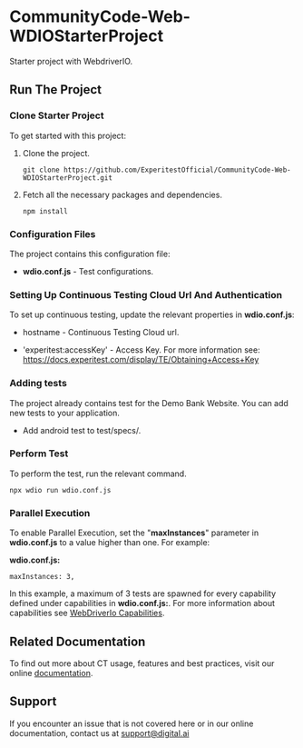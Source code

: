 # CommunityCode-Web-WDIOStarterProject
Starter project with WebdriverIO.

## Run The Project
### Clone Starter Project

To get started with this project:
1. Clone the project.

    ```
    git clone https://github.com/ExperitestOfficial/CommunityCode-Web-WDIOStarterProject.git
    ```

2. Fetch all the necessary packages and dependencies.

    ```
    npm install
    ```

### Configuration Files

The project contains this configuration file:

- **wdio.conf.js** - Test configurations.


### Setting Up Continuous Testing Cloud Url And Authentication

To set up continuous testing, update the relevant properties in **wdio.conf.js**:

- hostname - Continuous Testing Cloud url.

- 'experitest:accessKey' - Access Key. For more information see: https://docs.experitest.com/display/TE/Obtaining+Access+Key

### Adding tests

The project already contains test for the Demo Bank Website. You can add new tests to your application.

- Add android test to test/specs/.

### Perform Test

To perform the test, run the relevant command.

```
npx wdio run wdio.conf.js
```

### Parallel Execution

To enable Parallel Execution, set the "**maxInstances**" parameter in **wdio.conf.js** to a value higher than one. For example:

**wdio.conf.js:**
  ```
  maxInstances: 3,
  ```

In this example, a maximum of 3 tests are spawned for every capability defined under capabilities in **wdio.conf.js:**. For more information about capabilities see  <a href="#WebDriverIo Capabilities"> WebDriverIo Capabilities</a>.



## Related Documentation

To find out more about CT usage, features and best practices, visit our online [documentation](https://docs.experitest.com/display/TE/Test+Execution+Home).

## Support

If you encounter an issue that is not covered here or in our online documentation, contact us at support@digital.ai


  

